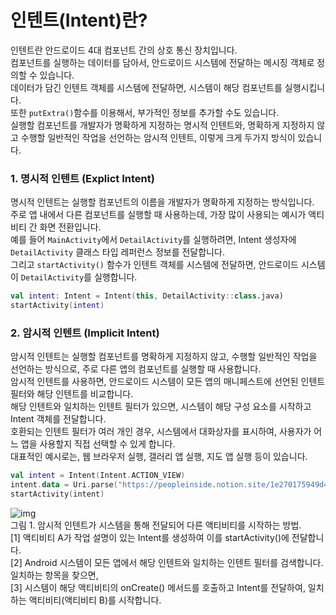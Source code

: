 # 인텐트(Intent)란?
인텐트란 안드로이드 4대 컴포넌트 간의 상호 통신 장치입니다.<br>
컴포넌트를 실행하는 데이터를 담아서, 안드로이드 시스템에 전달하는 메시징 객체로 정의할 수 있습니다.<br>
데이터가 담긴 인텐트 객체를 시스템에 전달하면, 시스템이 해당 컴포넌트를 실행시킵니다.<br>
또한 `putExtra()`함수를 이용해서, 부가적인 정보를 추가할 수도 있습니다.<br>
실행할 컴포넌트를 개발자가 명확하게 지정하는 명시적 인텐트와, 명확하게 지정하지 않고 수행할 일반적인 작업을 선언하는 암시적 인텐트, 이렇게 크게 두가지 방식이 있습니다.

### 1. 명시적 인텐트 (Explict Intent)
명시적 인텐트는 실행할 컴포넌트의 이름을 개발자가 명확하게 지정하는 방식입니다.<br>
주로 앱 내에서 다른 컴포넌트를 실행할 때 사용하는데, 가장 많이 사용되는 예시가 액티비티 간 화면 전환입니다.<br>
예를 들어 `MainActivity`에서 `DetailActivity`를 실행하려면, Intent 생성자에 `DetailActivity` 클래스 타입 레퍼런스 정보를 전달합니다.<br>
그리고 `startActivity()` 함수가 인텐트 객체를 시스템에 전달하면, 안드로이드 시스템이 `DetailActivity`를 실행합니다.

```kotlin
val intent: Intent = Intent(this, DetailActivity::class.java)
startActivity(intent)
```

### 2. 암시적 인텐트 (Implicit Intent)
암시적 인텐트는 실행할 컴포넌트를 명확하게 지정하지 않고, 수행할 일반적인 작업을 선언하는 방식으로, 주로 다른 앱의 컴포넌트를 실행할 때 사용합니다.<br>
암시적 인텐트를 사용하면, 안드로이드 시스템이 모든 앱의 매니페스트에 선언된 인텐트 필터와 해당 인텐트를 비교합니다.<br>
해당 인텐트와 일치하는 인텐트 필터가 있으면, 시스템이 해당 구성 요소를 시작하고 Intent 객체를 전달합니다.<br>
호환되는 인텐트 필터가 여러 개인 경우, 시스템에서 대화상자를 표시하여, 사용자가 어느 앱을 사용할지 직접 선택할 수 있게 합니다.<br>
대표적인 예시로는, 웹 브라우저 실행, 갤러리 앱 실행, 지도 앱 실행 등이 있습니다.

```kotlin
val intent = Intent(Intent.ACTION_VIEW)
intent.data = Uri.parse("https://peopleinside.notion.site/1e270175949d4942b2e025d35107362e?pvs=4")
startActivity(intent)
```
![img](https://github.com/sdhong0609/tech-interview-study/assets/78577085/cefe537f-77e3-4b6f-a6b1-16f0c0cb07cb)
<br>
그림 1. 암시적 인텐트가 시스템을 통해 전달되어 다른 액티비티를 시작하는 방법.<br>
[1] 액티비티 A가 작업 설명이 있는 Intent를 생성하여 이를 startActivity()에 전달합니다.<br>
[2] Android 시스템이 모든 앱에서 해당 인텐트와 일치하는 인텐트 필터를 검색합니다. 일치하는 항목을 찾으면,<br>
[3] 시스템이 해당 액티비티의 onCreate() 메서드를 호출하고 Intent를 전달하여, 일치하는 액티비티(액티비티 B)를 시작합니다.
